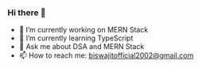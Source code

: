 ### Hi there 👋

- 🔭 I’m currently working on MERN Stack
- 🌱 I’m currently learning TypeScript
- 💬 Ask me about DSA and MERN Stack
- 📫 How to reach me: biswajitofficial2002@gmail.com


<!--
**biswajitpodili/biswajitpodili** is a ✨ _special_ ✨ repository because its `README.md` (this file) appears on your GitHub profile.

Here are some ideas to get you started:

- 🔭 I’m currently working on ...
- 🌱 I’m currently learning ...
- 👯 I’m looking to collaborate on ...
- 🤔 I’m looking for help with ...
- 💬 Ask me about ...
- 📫 How to reach me: ...
- 😄 Pronouns: ...
- ⚡ Fun fact: ...
-->
